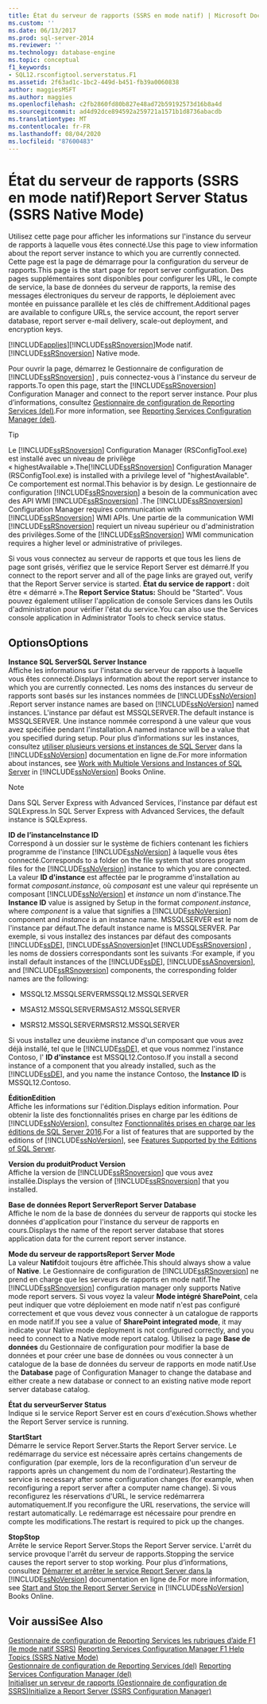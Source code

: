 ```yaml
---
title: État du serveur de rapports (SSRS en mode natif) | Microsoft Docs
ms.custom: ''
ms.date: 06/13/2017
ms.prod: sql-server-2014
ms.reviewer: ''
ms.technology: database-engine
ms.topic: conceptual
f1_keywords:
- SQL12.rsconfigtool.serverstatus.F1
ms.assetid: 2f63ad1c-1bc2-449d-b451-fb39a0060838
author: maggiesMSFT
ms.author: maggies
ms.openlocfilehash: c2fb2860fd80b827e48ad72b59192573d16b8a4d
ms.sourcegitcommit: ad4d92dce894592a259721a1571b1d8736abacdb
ms.translationtype: MT
ms.contentlocale: fr-FR
ms.lasthandoff: 08/04/2020
ms.locfileid: "87600483"
---
```

# <a name="report-server-status-ssrs-native-mode"></a><span data-ttu-id="674fe-102">État du serveur de rapports (SSRS en mode natif)</span><span class="sxs-lookup"><span data-stu-id="674fe-102">Report Server Status (SSRS Native Mode)</span></span>
  <span data-ttu-id="674fe-103">Utilisez cette page pour afficher les informations sur l'instance du serveur de rapports à laquelle vous êtes connecté.</span><span class="sxs-lookup"><span data-stu-id="674fe-103">Use this page to view information about the report server instance to which you are currently connected.</span></span> <span data-ttu-id="674fe-104">Cette page est la page de démarrage pour la configuration du serveur de rapports.</span><span class="sxs-lookup"><span data-stu-id="674fe-104">This page is the start page for report server configuration.</span></span> <span data-ttu-id="674fe-105">Des pages supplémentaires sont disponibles pour configurer les URL, le compte de service, la base de données du serveur de rapports, la remise des messages électroniques du serveur de rapports, le déploiement avec montée en puissance parallèle et les clés de chiffrement.</span><span class="sxs-lookup"><span data-stu-id="674fe-105">Additional pages are available to configure URLs, the service account, the report server database, report server e-mail delivery, scale-out deployment, and encryption keys.</span></span>  
  
 [!INCLUDE[applies](../../includes/applies-md.md)]<span data-ttu-id="674fe-106">[!INCLUDE[ssRSnoversion](../../includes/ssrsnoversion-md.md)]Mode natif.</span><span class="sxs-lookup"><span data-stu-id="674fe-106">[!INCLUDE[ssRSnoversion](../../includes/ssrsnoversion-md.md)] Native mode.</span></span>  
  
 <span data-ttu-id="674fe-107">Pour ouvrir la page, démarrez le Gestionnaire de configuration de [!INCLUDE[ssRSnoversion](../../includes/ssrsnoversion-md.md)] , puis connectez-vous à l'instance du serveur de rapports.</span><span class="sxs-lookup"><span data-stu-id="674fe-107">To open this page, start the [!INCLUDE[ssRSnoversion](../../includes/ssrsnoversion-md.md)] Configuration Manager and connect to the report server instance.</span></span> <span data-ttu-id="674fe-108">Pour plus d’informations, consultez [Gestionnaire de configuration de Reporting Services &#40;del&#41;](reporting-services-configuration-manager-native-mode.md).</span><span class="sxs-lookup"><span data-stu-id="674fe-108">For more information, see [Reporting Services Configuration Manager &#40;del&#41;](reporting-services-configuration-manager-native-mode.md).</span></span>  
  
> [!TIP]  
>  <span data-ttu-id="674fe-109">Le [!INCLUDE[ssRSnoversion](../../includes/ssrsnoversion-md.md)] Configuration Manager (RSConfigTool.exe) est installé avec un niveau de privilège « highestAvailable ».</span><span class="sxs-lookup"><span data-stu-id="674fe-109">The[!INCLUDE[ssRSnoversion](../../includes/ssrsnoversion-md.md)] Configuration Manager (RSConfigTool.exe) is installed with a privilege level of "highestAvailable".</span></span> <span data-ttu-id="674fe-110">Ce comportement est normal.</span><span class="sxs-lookup"><span data-stu-id="674fe-110">This behavior is by design.</span></span> <span data-ttu-id="674fe-111">Le gestionnaire de configuration [!INCLUDE[ssRSnoversion](../../includes/ssrsnoversion-md.md)] a besoin de la communication avec des API WMI [!INCLUDE[ssRSnoversion](../../includes/ssrsnoversion-md.md)] .</span><span class="sxs-lookup"><span data-stu-id="674fe-111">The [!INCLUDE[ssRSnoversion](../../includes/ssrsnoversion-md.md)] Configuration Manager requires communication with [!INCLUDE[ssRSnoversion](../../includes/ssrsnoversion-md.md)] WMI APIs.</span></span> <span data-ttu-id="674fe-112">Une partie de la communication WMI [!INCLUDE[ssRSnoversion](../../includes/ssrsnoversion-md.md)] requiert un niveau supérieur ou d'administration des privilèges.</span><span class="sxs-lookup"><span data-stu-id="674fe-112">Some of the [!INCLUDE[ssRSnoversion](../../includes/ssrsnoversion-md.md)] WMI communication requires a higher level or administrative of privileges.</span></span>  
  
 <span data-ttu-id="674fe-113">Si vous vous connectez au serveur de rapports et que tous les liens de page sont grisés, vérifiez que le service Report Server est démarré.</span><span class="sxs-lookup"><span data-stu-id="674fe-113">If you connect to the report server and all of the page links are grayed out, verify that the Report Server service is started.</span></span> <span data-ttu-id="674fe-114">**État du service de rapport :** doit être « démarré ».</span><span class="sxs-lookup"><span data-stu-id="674fe-114">The **Report Service Status:** Should be "Started".</span></span> <span data-ttu-id="674fe-115">Vous pouvez également utiliser l'application de console Services dans les Outils d'administration pour vérifier l'état du service.</span><span class="sxs-lookup"><span data-stu-id="674fe-115">You can also use the Services console application in Administrator Tools to check service status.</span></span>  
  
## <a name="options"></a><span data-ttu-id="674fe-116">Options</span><span class="sxs-lookup"><span data-stu-id="674fe-116">Options</span></span>  
 <span data-ttu-id="674fe-117">**Instance SQL Server**</span><span class="sxs-lookup"><span data-stu-id="674fe-117">**SQL Server Instance**</span></span>  
 <span data-ttu-id="674fe-118">Affiche les informations sur l'instance du serveur de rapports à laquelle vous êtes connecté.</span><span class="sxs-lookup"><span data-stu-id="674fe-118">Displays information about the report server instance to which you are currently connected.</span></span> <span data-ttu-id="674fe-119">Les noms des instances du serveur de rapports sont basés sur les instances nommées de [!INCLUDE[ssNoVersion](../../includes/ssnoversion-md.md)] .</span><span class="sxs-lookup"><span data-stu-id="674fe-119">Report server instance names are based on [!INCLUDE[ssNoVersion](../../includes/ssnoversion-md.md)] named instances.</span></span> <span data-ttu-id="674fe-120">L'instance par défaut est MSSQLSERVER.</span><span class="sxs-lookup"><span data-stu-id="674fe-120">The default instance is MSSQLSERVER.</span></span> <span data-ttu-id="674fe-121">Une instance nommée correspond à une valeur que vous avez spécifiée pendant l'installation.</span><span class="sxs-lookup"><span data-stu-id="674fe-121">A named instance will be a value that you specified during setup.</span></span> <span data-ttu-id="674fe-122">Pour plus d’informations sur les instances, consultez [utiliser plusieurs versions et instances de SQL Server](../../../2014/sql-server/install/work-with-multiple-versions-and-instances-of-sql-server.md) dans la [!INCLUDE[ssNoVersion](../../includes/ssnoversion-md.md)] documentation en ligne de.</span><span class="sxs-lookup"><span data-stu-id="674fe-122">For more information about instances, see [Work with Multiple Versions and Instances of SQL Server](../../../2014/sql-server/install/work-with-multiple-versions-and-instances-of-sql-server.md) in [!INCLUDE[ssNoVersion](../../includes/ssnoversion-md.md)] Books Online.</span></span>  
  
> [!NOTE]  
>  <span data-ttu-id="674fe-123">Dans SQL Server Express with Advanced Services, l'instance par défaut est SQLExpress.</span><span class="sxs-lookup"><span data-stu-id="674fe-123">In SQL Server Express with Advanced Services, the default instance is SQLExpress.</span></span>  
  
 <span data-ttu-id="674fe-124">**ID de l’instance**</span><span class="sxs-lookup"><span data-stu-id="674fe-124">**Instance ID**</span></span>  
 <span data-ttu-id="674fe-125">Correspond à un dossier sur le système de fichiers contenant les fichiers programme de l'instance [!INCLUDE[ssNoVersion](../../includes/ssnoversion-md.md)] à laquelle vous êtes connecté.</span><span class="sxs-lookup"><span data-stu-id="674fe-125">Corresponds to a folder on the file system that stores program files for the [!INCLUDE[ssNoVersion](../../includes/ssnoversion-md.md)] instance to which you are connected.</span></span> <span data-ttu-id="674fe-126">La valeur **ID d'instance** est affectée par le programme d'installation au format *composant*.*instance*, où *composant* est une valeur qui représente un composant [!INCLUDE[ssNoVersion](../../includes/ssnoversion-md.md)] et *instance* un nom d'instance.</span><span class="sxs-lookup"><span data-stu-id="674fe-126">The **Instance ID** value is assigned by Setup in the format *component*.*instance*, where *component* is a value that signifies a [!INCLUDE[ssNoVersion](../../includes/ssnoversion-md.md)] component and *instance* is an instance name.</span></span> <span data-ttu-id="674fe-127">MSSQLSERVER est le nom de l'instance par défaut.</span><span class="sxs-lookup"><span data-stu-id="674fe-127">The default instance name is MSSQLSERVER.</span></span> <span data-ttu-id="674fe-128">Par exemple, si vous installez des instances par défaut des composants [!INCLUDE[ssDE](../../includes/ssde-md.md)], [!INCLUDE[ssASnoversion](../../includes/ssasnoversion-md.md)]et [!INCLUDE[ssRSnoversion](../../includes/ssrsnoversion-md.md)] , les noms de dossiers correspondants sont les suivants :</span><span class="sxs-lookup"><span data-stu-id="674fe-128">For example, if you install default instances of the [!INCLUDE[ssDE](../../includes/ssde-md.md)], [!INCLUDE[ssASnoversion](../../includes/ssasnoversion-md.md)], and [!INCLUDE[ssRSnoversion](../../includes/ssrsnoversion-md.md)] components, the corresponding folder names are the following:</span></span>  
  
-   <span data-ttu-id="674fe-129">MSSQL12.MSSQLSERVER</span><span class="sxs-lookup"><span data-stu-id="674fe-129">MSSQL12.MSSQLSERVER</span></span>  
  
-   <span data-ttu-id="674fe-130">MSAS12.MSSQLSERVER</span><span class="sxs-lookup"><span data-stu-id="674fe-130">MSAS12.MSSQLSERVER</span></span>  
  
-   <span data-ttu-id="674fe-131">MSRS12.MSSQLSERVER</span><span class="sxs-lookup"><span data-stu-id="674fe-131">MSRS12.MSSQLSERVER</span></span>  
  
 <span data-ttu-id="674fe-132">Si vous installez une deuxième instance d'un composant que vous avez déjà installé, tel que le [!INCLUDE[ssDE](../../includes/ssde-md.md)], et que vous nommez l'instance Contoso, l' **ID d'instance** est MSSQL12.Contoso.</span><span class="sxs-lookup"><span data-stu-id="674fe-132">If you install a second instance of a component that you already installed, such as the [!INCLUDE[ssDE](../../includes/ssde-md.md)], and you name the instance Contoso, the **Instance ID** is MSSQL12.Contoso.</span></span>  
  
 <span data-ttu-id="674fe-133">**Édition**</span><span class="sxs-lookup"><span data-stu-id="674fe-133">**Edition**</span></span>  
 <span data-ttu-id="674fe-134">Affiche les informations sur l'édition.</span><span class="sxs-lookup"><span data-stu-id="674fe-134">Displays edition information.</span></span> <span data-ttu-id="674fe-135">Pour obtenir la liste des fonctionnalités prises en charge par les éditions de [!INCLUDE[ssNoVersion](../../includes/ssnoversion-md.md)], consultez [Fonctionnalités prises en charge par les éditions de SQL Server 2016](https://go.microsoft.com/fwlink/?linkid=232473).</span><span class="sxs-lookup"><span data-stu-id="674fe-135">For a list of features that are supported by the editions of [!INCLUDE[ssNoVersion](../../includes/ssnoversion-md.md)], see [Features Supported by the Editions of SQL Server](https://go.microsoft.com/fwlink/?linkid=232473).</span></span>  
  
 <span data-ttu-id="674fe-136">**Version du produit**</span><span class="sxs-lookup"><span data-stu-id="674fe-136">**Product Version**</span></span>  
 <span data-ttu-id="674fe-137">Affiche la version de [!INCLUDE[ssRSnoversion](../../includes/ssrsnoversion-md.md)] que vous avez installée.</span><span class="sxs-lookup"><span data-stu-id="674fe-137">Displays the version of [!INCLUDE[ssRSnoversion](../../includes/ssrsnoversion-md.md)] that you installed.</span></span>  
  
 <span data-ttu-id="674fe-138">**Base de données Report Server**</span><span class="sxs-lookup"><span data-stu-id="674fe-138">**Report Server Database**</span></span>  
 <span data-ttu-id="674fe-139">Affiche le nom de la base de données du serveur de rapports qui stocke les données d'application pour l'instance du serveur de rapports en cours.</span><span class="sxs-lookup"><span data-stu-id="674fe-139">Displays the name of the report server database that stores application data for the current report server instance.</span></span>  
  
 <span data-ttu-id="674fe-140">**Mode du serveur de rapports**</span><span class="sxs-lookup"><span data-stu-id="674fe-140">**Report Server Mode**</span></span>  
 <span data-ttu-id="674fe-141">La valeur **Natif**doit toujours être affichée.</span><span class="sxs-lookup"><span data-stu-id="674fe-141">This should always show a value of **Native**.</span></span> <span data-ttu-id="674fe-142">Le Gestionnaire de configuration de [!INCLUDE[ssRSnoversion](../../includes/ssrsnoversion-md.md)] ne prend en charge que les serveurs de rapports en mode natif.</span><span class="sxs-lookup"><span data-stu-id="674fe-142">The [!INCLUDE[ssRSnoversion](../../includes/ssrsnoversion-md.md)] configuration manager only supports Native mode report servers.</span></span> <span data-ttu-id="674fe-143">Si vous voyez la valeur **Mode intégré SharePoint**, cela peut indiquer que votre déploiement en mode natif n'est pas configuré correctement et que vous devez vous connecter à un catalogue de rapports en mode natif.</span><span class="sxs-lookup"><span data-stu-id="674fe-143">If you see a value of **SharePoint integrated mode**, it may indicate your Native mode deployment is not configured correctly, and you need to connect to a Native mode report catalog.</span></span> <span data-ttu-id="674fe-144">Utilisez la page **Base de données** du Gestionnaire de configuration pour modifier la base de données et pour créer une base de données ou vous connecter à un catalogue de la base de données du serveur de rapports en mode natif.</span><span class="sxs-lookup"><span data-stu-id="674fe-144">Use the **Database** page of Configuration Manager to change the database and either create a new database or connect to an existing native mode report server database catalog.</span></span>  
  
 <span data-ttu-id="674fe-145">**État du serveur**</span><span class="sxs-lookup"><span data-stu-id="674fe-145">**Server Status**</span></span>  
 <span data-ttu-id="674fe-146">Indique si le service Report Server est en cours d'exécution.</span><span class="sxs-lookup"><span data-stu-id="674fe-146">Shows whether the Report Server service is running.</span></span>  
  
 <span data-ttu-id="674fe-147">**Start**</span><span class="sxs-lookup"><span data-stu-id="674fe-147">**Start**</span></span>  
 <span data-ttu-id="674fe-148">Démarre le service Report Server.</span><span class="sxs-lookup"><span data-stu-id="674fe-148">Starts the Report Server service.</span></span> <span data-ttu-id="674fe-149">Le redémarrage du service est nécessaire après certains changements de configuration (par exemple, lors de la reconfiguration d'un serveur de rapports après un changement du nom de l'ordinateur).</span><span class="sxs-lookup"><span data-stu-id="674fe-149">Restarting the service is necessary after some configuration changes (for example, when reconfiguring a report server after a computer name change).</span></span> <span data-ttu-id="674fe-150">Si vous reconfigurez les réservations d'URL, le service redémarrera automatiquement.</span><span class="sxs-lookup"><span data-stu-id="674fe-150">If you reconfigure the URL reservations, the service will restart automatically.</span></span> <span data-ttu-id="674fe-151">Le redémarrage est nécessaire pour prendre en compte les modifications.</span><span class="sxs-lookup"><span data-stu-id="674fe-151">The restart is required to pick up the changes.</span></span>  
  
 <span data-ttu-id="674fe-152">**Stop**</span><span class="sxs-lookup"><span data-stu-id="674fe-152">**Stop**</span></span>  
 <span data-ttu-id="674fe-153">Arrête le service Report Server.</span><span class="sxs-lookup"><span data-stu-id="674fe-153">Stops the Report Server service.</span></span> <span data-ttu-id="674fe-154">L'arrêt du service provoque l'arrêt du serveur de rapports.</span><span class="sxs-lookup"><span data-stu-id="674fe-154">Stopping the service causes the report server to stop working.</span></span> <span data-ttu-id="674fe-155">Pour plus d’informations, consultez [Démarrer et arrêter le service Report Server dans la](../../reporting-services/report-server/start-and-stop-the-report-server-service.md) [!INCLUDE[ssNoVersion](../../includes/ssnoversion-md.md)] documentation en ligne de.</span><span class="sxs-lookup"><span data-stu-id="674fe-155">For more information, see [Start and Stop the Report Server Service](../../reporting-services/report-server/start-and-stop-the-report-server-service.md) in [!INCLUDE[ssNoVersion](../../includes/ssnoversion-md.md)] Books Online.</span></span>  
  
## <a name="see-also"></a><span data-ttu-id="674fe-156">Voir aussi</span><span class="sxs-lookup"><span data-stu-id="674fe-156">See Also</span></span>  
 <span data-ttu-id="674fe-157">[Gestionnaire de configuration de Reporting Services les rubriques d’aide F1 &#40;le mode natif SSRS&#41;](../../../2014/sql-server/install/reporting-services-configuration-manager-f1-help-topics-ssrs-native-mode.md) </span><span class="sxs-lookup"><span data-stu-id="674fe-157">[Reporting Services Configuration Manager F1 Help Topics &#40;SSRS Native Mode&#41;](../../../2014/sql-server/install/reporting-services-configuration-manager-f1-help-topics-ssrs-native-mode.md) </span></span>  
 <span data-ttu-id="674fe-158">[Gestionnaire de configuration de Reporting Services &#40;del&#41;](/sql/sql-server/install/reporting-services-configuration-manager-native-mode) </span><span class="sxs-lookup"><span data-stu-id="674fe-158">[Reporting Services Configuration Manager &#40;del&#41;](/sql/sql-server/install/reporting-services-configuration-manager-native-mode) </span></span>  
 [<span data-ttu-id="674fe-159">Initialiser un serveur de rapports &#40;Gestionnaire de configuration de SSRS&#41;</span><span class="sxs-lookup"><span data-stu-id="674fe-159">Initialize a Report Server &#40;SSRS Configuration Manager&#41;</span></span>](../../reporting-services/install-windows/ssrs-encryption-keys-initialize-a-report-server.md)  
  
  
